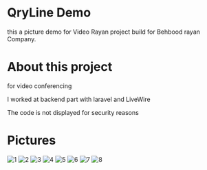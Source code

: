 # QryLine Demo

 this a picture demo for Video Rayan project build for Behbood rayan Company.

# About this project
  for video conferencing
  
  I worked at backend part with laravel and LiveWire
  
  The code is not displayed for security reasons

# Pictures

![1](https://user-images.githubusercontent.com/95680946/161735101-4393315e-cbb3-4e85-be64-e6eaeda661a8.jpg)
![2](https://user-images.githubusercontent.com/95680946/161735131-aff68b6a-7494-4521-9ff8-f33b8b532c15.jpg)
![3](https://user-images.githubusercontent.com/95680946/161735138-2f7744a5-18ff-4cfc-b4b5-06e38731dfe1.jpg)
![4](https://user-images.githubusercontent.com/95680946/161735145-e3d6e129-612f-47ab-b1d2-e28a3b7caf34.jpg)
![5](https://user-images.githubusercontent.com/95680946/161735154-7df70cbd-1799-4d53-b9bc-8d29aa9a0c1c.jpg)
![6](https://user-images.githubusercontent.com/95680946/161735165-3e28e456-77ae-4be9-9219-d35977c33446.jpg)
![7](https://user-images.githubusercontent.com/95680946/161735173-0928c3f0-44ec-4000-9486-5d7a2fc7a59b.jpg)
![8](https://user-images.githubusercontent.com/95680946/161735186-368ab475-3dbf-4ffb-947c-45efd7a0d55e.jpg)
